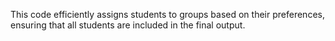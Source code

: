 This code efficiently assigns students to groups based on their preferences, ensuring that all students are included in the final output. 
